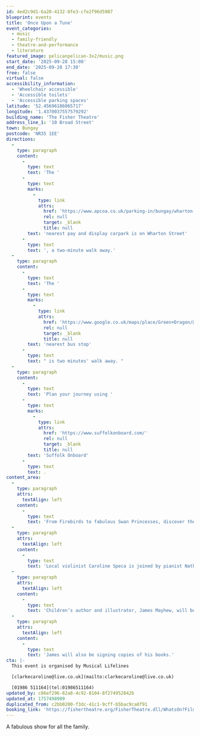 ```yaml
---
id: 4ed2c9d1-6a20-4132-8fe3-cfe2f96d5987
blueprint: events
title: 'Once Upon a Tune'
event_categories:
  - music
  - family-friendly
  - theatre-and-performance
  - literature
featured_image: pelicanpelican-3x2/music.png
start_date: '2025-09-28 15:00'
end_date: '2025-09-28 17:30'
free: false
virtual: false
accessibility_information:
  - 'Wheelchair accessible'
  - 'Accessible toilets'
  - 'Accessible parking spaces'
latitude: '52.45696186065717'
longitude: '1.4370037557579292'
building_name: 'The Fisher Theatre'
address_line_1: '10 Broad Street'
town: Bungay
postcode: 'NR35 1EE'
directions:
  -
    type: paragraph
    content:
      -
        type: text
        text: 'The '
      -
        type: text
        marks:
          -
            type: link
            attrs:
              href: 'https://www.apcoa.co.uk/parking-in/bungay/wharton-street-bungay/'
              rel: null
              target: _blank
              title: null
        text: 'nearest pay and display carpark is on Wharton Street'
      -
        type: text
        text: ', a two-minute walk away.'
  -
    type: paragraph
    content:
      -
        type: text
        text: 'The '
      -
        type: text
        marks:
          -
            type: link
            attrs:
              href: 'https://www.google.co.uk/maps/place/Green+Dragon/@52.4566589,1.4347979,17.34z/data=!4m14!1m7!3m6!1s0x47d9f1731a989933:0xddfe60efab400fc8!2sThe+Fisher+Theatre!8m2!3d52.456808!4d1.437068!16s%2Fg%2F1trrcgfp!3m5!1s0x47d9f17315aabf83:0x430b2a713a049ba6!8m2!3d52.45768!4d1.435701!16s%2Fg%2F1q67g0fvt?entry=ttu&g_ep=EgoyMDI1MDkwNy4wIKXMDSoASAFQAw%3D%3D'
              rel: null
              target: _blank
              title: null
        text: 'nearest bus stop'
      -
        type: text
        text: " is two minutes' walk away. "
  -
    type: paragraph
    content:
      -
        type: text
        text: 'Plan your journey using '
      -
        type: text
        marks:
          -
            type: link
            attrs:
              href: 'https://www.suffolkonboard.com/'
              rel: null
              target: _blank
              title: null
        text: 'Suffolk Onboard'
      -
        type: text
        text: .
content_area:
  -
    type: paragraph
    attrs:
      textAlign: left
    content:
      -
        type: text
        text: 'From Firebirds to fabulous Swan Princesses, discover the magical stories behind your favourite classical tunes.'
  -
    type: paragraph
    attrs:
      textAlign: left
    content:
      -
        type: text
        text: 'Local violinist Caroline Speca is joined by pianist Nathan Williamson in music by Tchaikovsky, Massenet, Stravinsky and a world premiere of a new composition by Nathan, written just for this concert.'
  -
    type: paragraph
    attrs:
      textAlign: left
    content:
      -
        type: text
        text: 'Children’s author and illustrator, James Mayhew, will be illustrating LIVE on stage, and the art created in the show will be auctioned on the day.'
  -
    type: paragraph
    attrs:
      textAlign: left
    content:
      -
        type: text
        text: 'James will also be signing copies of his books.'
cta: |-
  This event is organised by Musical Lifelines

  [clarkecaroline@live.co.uk](mailto:clarkecaroline@live.co.uk)

  [01986 511164](tel:01986511164)
updated_by: c86ef296-82a8-4c92-8104-8f274952842b
updated_at: 1757498909
duplicated_from: c2bb0200-f3dc-41c1-9cff-b5bac9ca8f91
booking_link: 'https://fishertheatre.org/FisherTheatre.dll/WhatsOn?Film=950538'
---
```

A fabulous show for all the family.
